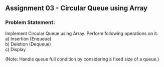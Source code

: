 ## Assignment 03 - Circular Queue using Array
### Problem Statement:
Implement Circular Queue using Array. Perform following operations on it.  
a) Insertion (Enqueue)  
b) Deletion (Dequeue)  
c) Display  
  
(Note: Handle queue full condition by considering a fixed size of a queue.)
